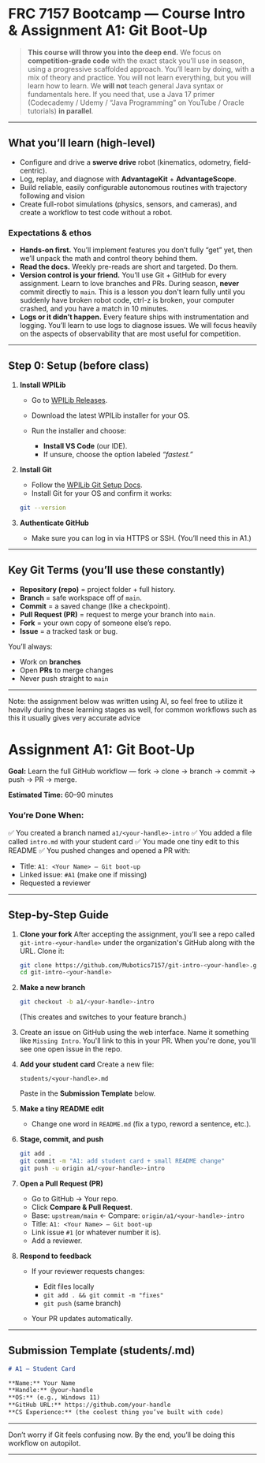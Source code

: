 # FRC 7157 Bootcamp — Course Intro & Assignment A1: Git Boot-Up

> **This course will throw you into the deep end.** We focus on **competition-grade code** with the exact stack you’ll use in season, using a progressive scaffolded approach. You’ll learn by doing, with a mix of theory and practice. You will not learn everything, but you will learn how to learn.
> We **will not** teach general Java syntax or fundamentals here. If you need that, use a Java 17 primer (Codecademy / Udemy / “Java Programming” on YouTube / Oracle tutorials) **in parallel**.

---

## What you’ll learn (high-level)

- Configure and drive a **swerve drive** robot (kinematics, odometry, field-centric).
- Log, replay, and diagnose with **AdvantageKit** + **AdvantageScope**.
- Build reliable, easily configurable autonomous routines with trajectory following and vision
- Create full-robot simulations (physics, sensors, and cameras), and create a workflow to test code without a robot.

### Expectations & ethos

- **Hands-on first.** You’ll implement features you don’t fully “get” yet, then we’ll unpack the math and control theory behind them.
- **Read the docs.** Weekly pre-reads are short and targeted. Do them.
- **Version control is your friend.** You’ll use Git + GitHub for every assignment. Learn to love branches and PRs. During season, **never** commit directly to `main`. This is a lesson you don't learn fully until you suddenly have broken robot code, ctrl-z is broken, your computer crashed, and you have a match in 10 minutes.
- **Logs or it didn’t happen.** Every feature ships with instrumentation and logging. You’ll learn to use logs to diagnose issues. We will focus heavily on the aspects of observability that are most useful for competition.

---

## Step 0: Setup (before class)

1. **Install WPILib**

   - Go to [WPILib Releases](https://github.com/wpilibsuite/allwpilib/releases).
   - Download the latest WPILib installer for your OS.
   - Run the installer and choose:

     - **Install VS Code** (our IDE).
     - If unsure, choose the option labeled _“fastest.”_

2. **Install Git**

   - Follow the [WPILib Git Setup Docs](https://docs.wpilib.org/en/stable/docs/software/basic-programming/git-getting-started.html).
   - Install Git for your OS and confirm it works:

   ```bash
   git --version
   ```

3. **Authenticate GitHub**

   - Make sure you can log in via HTTPS or SSH. (You’ll need this in A1.)

---

## Key Git Terms (you’ll use these constantly)

- **Repository (repo)** = project folder + full history.
- **Branch** = safe workspace off of `main`.
- **Commit** = a saved change (like a checkpoint).
- **Pull Request (PR)** = request to merge your branch into `main`.
- **Fork** = your own copy of someone else’s repo.
- **Issue** = a tracked task or bug.

You’ll always:

- Work on **branches**
- Open **PRs** to merge changes
- Never push straight to `main`

---

Note: the assignment below was written using AI, so feel free to utilize it heavily during these learning stages as well, for common workflows such as this it usually gives very accurate advice

# Assignment A1: Git Boot-Up

**Goal:** Learn the full GitHub workflow — fork → clone → branch → commit → push → PR → merge.

**Estimated Time:** 60–90 minutes

### You’re Done When:

✅ You created a branch named `a1/<your-handle>-intro`
✅ You added a file called `intro.md` with your student card
✅ You made one tiny edit to this README
✅ You pushed changes and opened a PR with:

- Title: `A1: <Your Name> — Git boot-up`
- Linked issue: `#A1` (make one if missing)
- Requested a reviewer

---

## Step-by-Step Guide

1. **Clone your fork**
   After accepting the assignment, you’ll see a repo called `git-intro-<your-handle>` under the organization's GitHub along with the URL. Clone it:

   ```bash
   git clone https://github.com/Mubotics7157/git-intro-<your-handle>.git
   cd git-intro-<your-handle>
   ```

2. **Make a new branch**

   ```bash
   git checkout -b a1/<your-handle>-intro
   ```

   (This creates and switches to your feature branch.)

3. Create an issue on GitHub using the web interface. Name it something like `Missing Intro`. You'll link to this in your PR. When you're done, you'll see one open issue in the repo.

4. **Add your student card**
   Create a new file:

   ```
   students/<your-handle>.md
   ```

   Paste in the **Submission Template** below.

5. **Make a tiny README edit**

   - Change one word in `README.md` (fix a typo, reword a sentence, etc.).

6. **Stage, commit, and push**

   ```bash
   git add .
   git commit -m "A1: add student card + small README change"
   git push -u origin a1/<your-handle>-intro
   ```

7. **Open a Pull Request (PR)**

   - Go to GitHub → Your repo.
   - Click **Compare & Pull Request**.
   - Base: `upstream/main` ← Compare: `origin/a1/<your-handle>-intro`
   - Title: `A1: <Your Name> — Git boot-up`
   - Link issue `#1` (or whatever number it is).
   - Add a reviewer.

8. **Respond to feedback**

   - If your reviewer requests changes:

     - Edit files locally
     - `git add . && git commit -m "fixes"`
     - `git push` (same branch)

   - Your PR updates automatically.

---

## Submission Template (students/<your-handle>.md)

```markdown
# A1 — Student Card

**Name:** Your Name  
**Handle:** @your-handle  
**OS:** (e.g., Windows 11)  
**GitHub URL:** https://github.com/your-handle  
**CS Experience:** (the coolest thing you’ve built with code)
```

---

Don’t worry if Git feels confusing now. By the end, you’ll be doing this workflow on autopilot.

---

